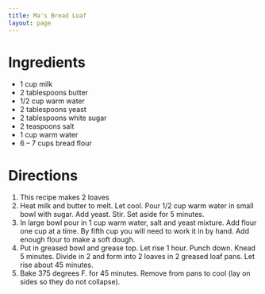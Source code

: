 ```yaml
---
title: Ma's Bread Loaf
layout: page
---
```


# Ingredients

* 1 cup milk
* 2 tablespoons butter
* 1/2 cup warm water
* 2 tablespoons yeast
* 2 tablespoons white sugar
* 2 teaspoons salt
* 1 cup warm water
* 6 – 7 cups bread flour


# Directions

1. This recipe makes 2 loaves
1. Heat milk and butter to melt. Let cool. Pour 1/2 cup warm water in small bowl with sugar. Add yeast. Stir. Set aside for 5 minutes.
1. In large bowl pour in 1 cup warm water, salt and yeast mixture. Add flour one cup at a time. By fifth cup you will need to work it in by hand. Add enough flour to make a soft dough.
1. Put in greased bowl and grease top. Let rise 1 hour. Punch down. Knead 5 minutes. Divide in 2 and form into 2 loaves in 2 greased loaf pans. Let rise about 45 minutes.
1. Bake 375 degrees F. for 45 minutes. Remove from pans to cool (lay on sides so they do not collapse).
